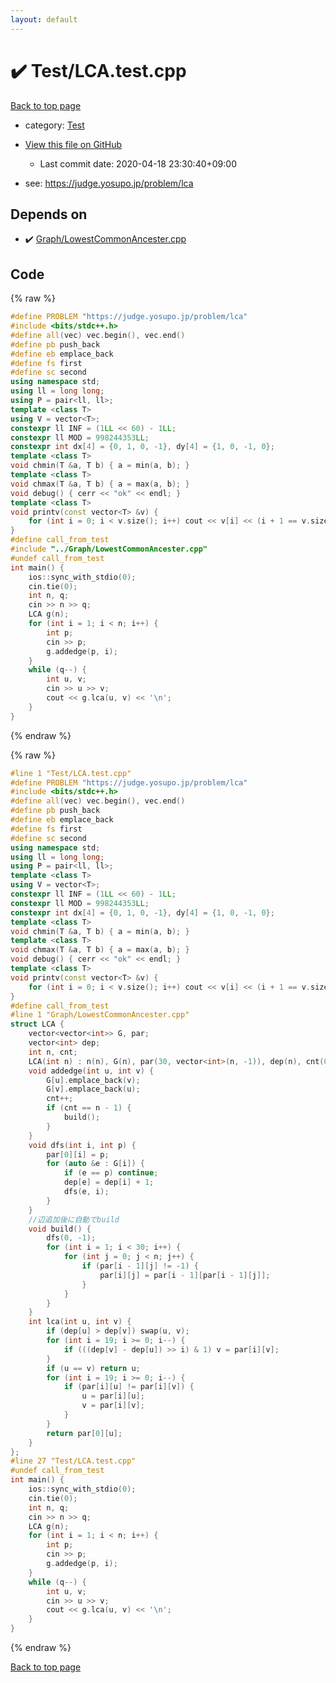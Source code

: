 ```yaml
---
layout: default
---
```


<!-- mathjax config similar to math.stackexchange -->
<script type="text/javascript" async
  src="https://cdnjs.cloudflare.com/ajax/libs/mathjax/2.7.5/MathJax.js?config=TeX-MML-AM_CHTML">
</script>
<script type="text/x-mathjax-config">
  MathJax.Hub.Config({
    TeX: { equationNumbers: { autoNumber: "AMS" }},
    tex2jax: {
      inlineMath: [ ['$','$'] ],
      processEscapes: true
    },
    "HTML-CSS": { matchFontHeight: false },
    displayAlign: "left",
    displayIndent: "2em"
  });
</script>

<script type="text/javascript" src="https://cdnjs.cloudflare.com/ajax/libs/jquery/3.4.1/jquery.min.js"></script>
<script src="https://cdn.jsdelivr.net/npm/jquery-balloon-js@1.1.2/jquery.balloon.min.js" integrity="sha256-ZEYs9VrgAeNuPvs15E39OsyOJaIkXEEt10fzxJ20+2I=" crossorigin="anonymous"></script>
<script type="text/javascript" src="../../assets/js/copy-button.js"></script>
<link rel="stylesheet" href="../../assets/css/copy-button.css" />


# :heavy_check_mark: Test/LCA.test.cpp

<a href="../../index.html">Back to top page</a>

* category: <a href="../../index.html#0cbc6611f5540bd0809a388dc95a615b">Test</a>
* <a href="{{ site.github.repository_url }}/blob/master/Test/LCA.test.cpp">View this file on GitHub</a>
    - Last commit date: 2020-04-18 23:30:40+09:00


* see: <a href="https://judge.yosupo.jp/problem/lca">https://judge.yosupo.jp/problem/lca</a>


## Depends on

* :heavy_check_mark: <a href="../../library/Graph/LowestCommonAncester.cpp.html">Graph/LowestCommonAncester.cpp</a>


## Code

<a id="unbundled"></a>
{% raw %}
```cpp
#define PROBLEM "https://judge.yosupo.jp/problem/lca"
#include <bits/stdc++.h>
#define all(vec) vec.begin(), vec.end()
#define pb push_back
#define eb emplace_back
#define fs first
#define sc second
using namespace std;
using ll = long long;
using P = pair<ll, ll>;
template <class T>
using V = vector<T>;
constexpr ll INF = (1LL << 60) - 1LL;
constexpr ll MOD = 998244353LL;
constexpr int dx[4] = {0, 1, 0, -1}, dy[4] = {1, 0, -1, 0};
template <class T>
void chmin(T &a, T b) { a = min(a, b); }
template <class T>
void chmax(T &a, T b) { a = max(a, b); }
void debug() { cerr << "ok" << endl; }
template <class T>
void printv(const vector<T> &v) {
    for (int i = 0; i < v.size(); i++) cout << v[i] << (i + 1 == v.size() ? '\n' : ' ');
}
#define call_from_test
#include "../Graph/LowestCommonAncester.cpp"
#undef call_from_test
int main() {
    ios::sync_with_stdio(0);
    cin.tie(0);
    int n, q;
    cin >> n >> q;
    LCA g(n);
    for (int i = 1; i < n; i++) {
        int p;
        cin >> p;
        g.addedge(p, i);
    }
    while (q--) {
        int u, v;
        cin >> u >> v;
        cout << g.lca(u, v) << '\n';
    }
}
```
{% endraw %}

<a id="bundled"></a>
{% raw %}
```cpp
#line 1 "Test/LCA.test.cpp"
#define PROBLEM "https://judge.yosupo.jp/problem/lca"
#include <bits/stdc++.h>
#define all(vec) vec.begin(), vec.end()
#define pb push_back
#define eb emplace_back
#define fs first
#define sc second
using namespace std;
using ll = long long;
using P = pair<ll, ll>;
template <class T>
using V = vector<T>;
constexpr ll INF = (1LL << 60) - 1LL;
constexpr ll MOD = 998244353LL;
constexpr int dx[4] = {0, 1, 0, -1}, dy[4] = {1, 0, -1, 0};
template <class T>
void chmin(T &a, T b) { a = min(a, b); }
template <class T>
void chmax(T &a, T b) { a = max(a, b); }
void debug() { cerr << "ok" << endl; }
template <class T>
void printv(const vector<T> &v) {
    for (int i = 0; i < v.size(); i++) cout << v[i] << (i + 1 == v.size() ? '\n' : ' ');
}
#define call_from_test
#line 1 "Graph/LowestCommonAncester.cpp"
struct LCA {
    vector<vector<int>> G, par;
    vector<int> dep;
    int n, cnt;
    LCA(int n) : n(n), G(n), par(30, vector<int>(n, -1)), dep(n), cnt(0) {}
    void addedge(int u, int v) {
        G[u].emplace_back(v);
        G[v].emplace_back(u);
        cnt++;
        if (cnt == n - 1) {
            build();
        }
    }
    void dfs(int i, int p) {
        par[0][i] = p;
        for (auto &e : G[i]) {
            if (e == p) continue;
            dep[e] = dep[i] + 1;
            dfs(e, i);
        }
    }
    //辺追加後に自動でbuild
    void build() {
        dfs(0, -1);
        for (int i = 1; i < 30; i++) {
            for (int j = 0; j < n; j++) {
                if (par[i - 1][j] != -1) {
                    par[i][j] = par[i - 1][par[i - 1][j]];
                }
            }
        }
    }
    int lca(int u, int v) {
        if (dep[u] > dep[v]) swap(u, v);
        for (int i = 19; i >= 0; i--) {
            if (((dep[v] - dep[u]) >> i) & 1) v = par[i][v];
        }
        if (u == v) return u;
        for (int i = 19; i >= 0; i--) {
            if (par[i][u] != par[i][v]) {
                u = par[i][u];
                v = par[i][v];
            }
        }
        return par[0][u];
    }
};
#line 27 "Test/LCA.test.cpp"
#undef call_from_test
int main() {
    ios::sync_with_stdio(0);
    cin.tie(0);
    int n, q;
    cin >> n >> q;
    LCA g(n);
    for (int i = 1; i < n; i++) {
        int p;
        cin >> p;
        g.addedge(p, i);
    }
    while (q--) {
        int u, v;
        cin >> u >> v;
        cout << g.lca(u, v) << '\n';
    }
}

```
{% endraw %}

<a href="../../index.html">Back to top page</a>


